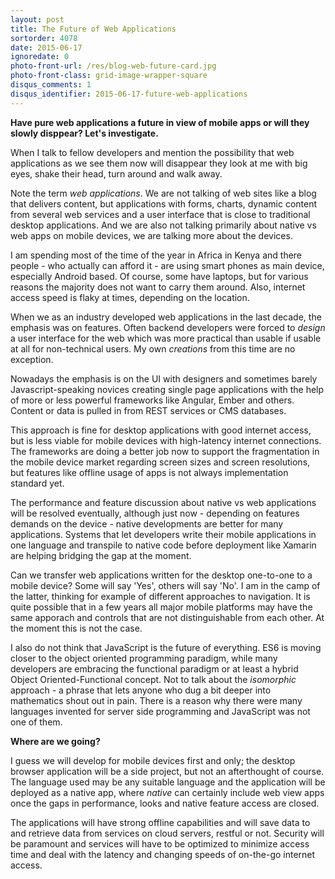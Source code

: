 ```yaml
---
layout: post
title: The Future of Web Applications
sortorder: 4078
date: 2015-06-17
ignoredate: 0
photo-front-url: /res/blog-web-future-card.jpg
photo-front-class: grid-image-wrapper-square
disqus_comments: 1
disqus_identifier: 2015-06-17-future-web-applications
---
```


**Have pure web applications a future in view of mobile apps or will they slowly disppear? Let's investigate.**

When I talk to fellow developers and mention the possibility that web applications as we see them now will disappear they look at me with big eyes, shake their head, turn around and walk away.

Note the term *web applications*. We are not talking of web sites like a blog that delivers content, but applications with forms, charts, dynamic content from several web services and a user interface that is close to traditional desktop applications. And we are also not talking primarily about native vs web apps on mobile devices, we are talking more about the devices.

I am spending most of the time of the year in Africa in Kenya and there people - who actually can afford it - are using smart phones as main device, especially Android based. Of course, some have laptops, but for various reasons the majority does not want to carry them around. Also, internet access speed is flaky at times, depending on the location.

When we as an industry developed web applications in the last decade, the emphasis was on features. Often backend developers were forced to *design* a user interface for the web which was more practical than usable if usable at all for non-technical users. My own *creations* from this time are no exception.

Nowadays the emphasis is on the UI with designers and sometimes barely Javascript-speaking novices creating single page applications with the help of more or less powerful frameworks like Angular, Ember and others. Content or data is pulled in from REST services or CMS databases.

This approach is fine for desktop applications with good internet access, but is less viable for mobile devices with high-latency internet connections. The frameworks are doing a better job now to support the fragmentation in the mobile device market regarding screen sizes and screen resolutions, but features like offline usage of apps is not always implementation standard yet.

The performance and feature discussion about native vs web applications will be resolved eventually, although just now - depending on features demands on the device - native developments are better for many applications. Systems that let developers write their mobile applications in one language and transpile to native code before deployment like Xamarin are helping bridging the gap at the moment.

Can we transfer web applications written for the desktop one-to-one to a mobile device? Some will say 'Yes', others will say 'No'. I am in the camp of the latter, thinking for example of different approaches to navigation. It is quite possible that in a few years all major mobile platforms may have the same apporach and controls that are not distinguishable from each other. At the moment this is not the case.

I also do not think that JavaScript is the future of everything. ES6 is moving closer to the object oriented programming paradigm, while many developers are embracing the functional paradigm or at least a hybrid Object Oriented-Functional concept. Not to talk about the *isomorphic* approach - a phrase that lets anyone who dug a bit deeper into mathematics shout out in pain. There is a reason why there were many languages invented for server side programming and JavaScript was not one of them.

**Where are we going?**

I guess we will develop for mobile devices first and only; the desktop browser application will be a side project, but not an afterthought of course. The language used may be any suitable language and the application will be deployed as a native app, where *native* can certainly include web view apps once the gaps in performance, looks and native feature access are closed.

The applications will have strong offline capabilities and will save data to and retrieve data from services on cloud servers, restful or not. Security will be paramount and services will have to be optimized to minimize access time and deal with the latency and changing speeds of on-the-go internet access.
